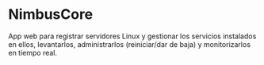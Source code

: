 # NimbusCore
App web para registrar servidores Linux y gestionar los servicios instalados en ellos, levantarlos, administrarlos (reiniciar/dar de baja) y monitorizarlos en tiempo real.
